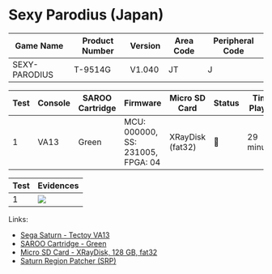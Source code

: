 # Sexy Parodius (Japan)

| Game Name     | Product Number | Version | Area Code | Peripheral Code |
| ------------- | -------------- | ------- | --------- | --------------- |
| SEXY-PARODIUS | T-9514G        | V1.040  | JT        | J               |

| Test | Console | SAROO Cartridge | Firmware                          | Micro SD Card    | Status | Time Played |
| ---- | ------- | --------------- | --------------------------------- | ---------------- | ------ | ----------- |
| 1    | VA13    | Green           | MCU: 000000, SS: 231005, FPGA: 04 | XRayDisk (fat32) | :100:  | 29 minutes  |

| Test | Evidences                                                                                        |
| ---- | ------------------------------------------------------------------------------------------------ |
| 1    | [![](https://img.youtube.com/vi/obhZeSNKE-o/0.jpg)](https://www.youtube.com/watch?v=obhZeSNKE-o) |

Links:

- [Sega Saturn - Tectoy VA13](../../../Info/Consoles/VA13/README.md)
- [SAROO Cartridge - Green](../../../Info/Cartridges/RetroGameParadiseStore/1.32F/README.md)
- [Micro SD Card - XRayDisk, 128 GB, fat32](../../../Info/SdCards/XRayDisk/128GB/fat32/README.md)
- [Saturn Region Patcher (SRP)](https://segaxtreme.net/resources/saturn-region-patcher.81/download)
